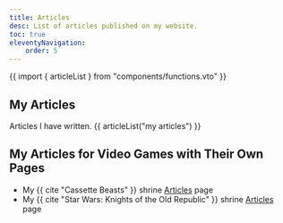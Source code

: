 ```yaml
---
title: Articles
desc: List of articles published on my website.
toc: true
eleventyNavigation:
    order: 5
---
```


{{ import { articleList } from "components/functions.vto" }}

## My Articles
Articles I have written.
{{ articleList("my articles") }}

## My Articles for Video Games with Their Own Pages
* My {{ cite "Cassette Beasts" }} shrine [Articles](/shrines/cassettebeasts/articles/) page
* My {{ cite "Star Wars: Knights of the Old Republic" }} shrine [Articles](/shrines/starwarskotor/articles/) page
